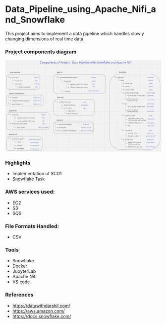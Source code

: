# Data_Pipeline_using_Apache_Nifi_and_Snowflake


This project aims to implement a data pipeline which handles slowly changing dimensions of real time data.

### Project components diagram

![My Image](component_diagram.png) 

### Highlights

* Implementation of SCD1 
* Snowflake Task

### AWS services used:
* EC2
* S3
* SQS 

### File Formats Handled:
* CSV


### Tools
* Snowflake
* Docker
* JupyterLab
* Apache Nifi
* VS code


### References
* https://datawithdarshil.com/
* https://aws.amazon.com/
* https://docs.snowflake.com/


